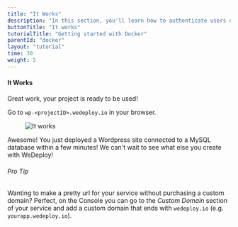 ```yaml
---
title: "It Works"
description: "In this section, you'll learn how to authenticate users on the web using the WeDeploy API Client."
buttonTitle: "It works"
tutorialTitle: "Getting started with Docker"
parentId: "docker"
layout: "tutorial"
time: 30
weight: 5
---
```


#### It Works

Great work, your project is ready to be used!

Go to `wp-<projectID>.wedeploy.io` in your browser.

<figure>
  <img src="/images/tutorials/docker/it-works.jpg" alt="It works">
</figure>

Awesome! You just deployed a Wordpress site connected to a MySQL database within a few minutes! We can't wait to see what else you create with WeDeploy!

<aside>

###### <span class="icon-16-star"></span> Pro Tip

Wanting to make a pretty url for your service without purchasing a custom domain? Perfect, on the Console you can go to the _Custom Domain_ section of your service and add a custom domain that ends with `wedeploy.io` (e.g. `yourapp.wedeploy.io`).

</aside>
